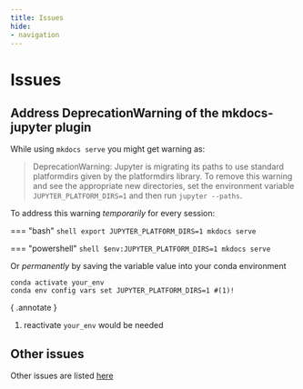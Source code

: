 ```yaml
---
title: Issues
hide:
- navigation
---
```


# Issues

## Address DeprecationWarning of the mkdocs-jupyter plugin
While using `mkdocs serve` you might get warning as:
> DeprecationWarning: Jupyter is migrating its paths to use standard platformdirs given by the platformdirs library.  To remove this warning and see the appropriate new directories, set the environment variable `JUPYTER_PLATFORM_DIRS=1` and then run `jupyter --paths`.

To address this warning *temporarily* for every session:

=== "bash"
    ```shell
    export JUPYTER_PLATFORM_DIRS=1
    mkdocs serve
    ```

=== "powershell"
    ```shell
    $env:JUPYTER_PLATFORM_DIRS=1
    mkdocs serve
    ```

Or *permanently* by saving the variable value into your conda environment

```shell
conda activate your_env
conda env config vars set JUPYTER_PLATFORM_DIRS=1 #(1)!
```
{ .annotate }

1.  reactivate `your_env` would be needed

## Other issues
Other issues are listed [here](https://github.com/ssciwr/heiplanet-data/issues)